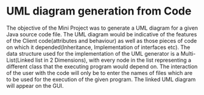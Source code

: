 # UML diagram generation from Code

The objective of the Mini Project was to generate a
UML diagram for a given Java source code file. The
UML diagram would be indicative of the features of the
Client code(attributes and behaviour) as well as those
pieces of code on which it depended(Inheritance,
Implementation of interfaces etc).
The data structure used for the implementation of the
UML generator is a Multi-List(Linked list in 2
Dimensions), with every node in the list representing a
different class that the executing program would
depend on.
The interaction of the user with the code will only be to
enter the names of files which are to be used for the
execution of the given program. The linked UML
diagram will appear on the GUI.

